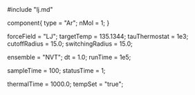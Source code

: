 <OpenMD version=1>
  <MetaData>
#include "lj.md"

component{
  type = "Ar";
  nMol = 1;
}

forceField = "LJ";
targetTemp = 135.1344;
tauThermostat = 1e3;
cutoffRadius = 15.0;
switchingRadius = 15.0;

ensemble = "NVT";
dt = 1.0;
runTime = 1e5;

sampleTime = 100;
statusTime = 1;

thermalTime = 1000.0;
tempSet = "true";
  </MetaData>
</OpenMD>
